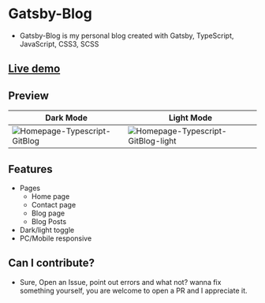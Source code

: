 # Gatsby-Blog
- Gatsby-Blog is my personal blog created with Gatsby, TypeScript, JavaScript, CSS3, SCSS

## [Live demo](https://gitblog.vercel.app)

## Preview
|Dark Mode|Light Mode|
|----|----|
|![Homepage-Typescript-GitBlog](https://user-images.githubusercontent.com/91379432/149789851-68a39920-d635-4864-ba20-6b731a57c668.png)|![Homepage-Typescript-GitBlog-light](https://user-images.githubusercontent.com/91379432/149790119-8dd8d7fc-6489-44a9-a5df-cab31ea03f93.png)|


## Features
- Pages
  - Home page
  - Contact page
  - Blog page
  - Blog Posts
- Dark/light toggle
- PC/Mobile responsive

## Can I contribute?
- Sure, Open an Issue, point out errors and what not? wanna fix something yourself, you are welcome to open a PR and I appreciate it.

